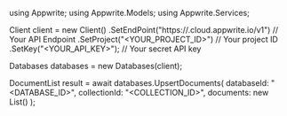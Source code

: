using Appwrite;
using Appwrite.Models;
using Appwrite.Services;

Client client = new Client()
    .SetEndPoint("https://<REGION>.cloud.appwrite.io/v1") // Your API Endpoint
    .SetProject("<YOUR_PROJECT_ID>") // Your project ID
    .SetKey("<YOUR_API_KEY>"); // Your secret API key

Databases databases = new Databases(client);

DocumentList result = await databases.UpsertDocuments(
    databaseId: "<DATABASE_ID>",
    collectionId: "<COLLECTION_ID>",
    documents: new List<object>()
);